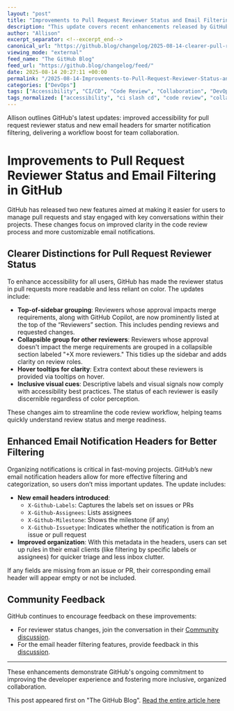 ```yaml
---
layout: "post"
title: "Improvements to Pull Request Reviewer Status and Email Filtering in GitHub"
description: "This update covers recent enhancements released by GitHub to improve the pull request (PR) review experience and streamline email notification management. It highlights new accessibility features for reviewer status indicators and additional email header fields that enable better filtering and organization of notifications."
author: "Allison"
excerpt_separator: <!--excerpt_end-->
canonical_url: "https://github.blog/changelog/2025-08-14-clearer-pull-request-reviewer-status-and-enhanced-email-filtering"
viewing_mode: "external"
feed_name: "The GitHub Blog"
feed_url: "https://github.blog/changelog/feed/"
date: 2025-08-14 20:27:11 +00:00
permalink: "/2025-08-14-Improvements-to-Pull-Request-Reviewer-Status-and-Email-Filtering-in-GitHub.html"
categories: ["DevOps"]
tags: ["Accessibility", "CI/CD", "Code Review", "Collaboration", "DevOps", "DevOps Tools", "Email Notifications", "GitHub", "Metadata Filtering", "News", "Pull Requests", "Review Process", "Reviewer Status", "Workflow Automation"]
tags_normalized: ["accessibility", "ci slash cd", "code review", "collaboration", "devops", "devops tools", "email notifications", "github", "metadata filtering", "news", "pull requests", "review process", "reviewer status", "workflow automation"]
---
```


Allison outlines GitHub's latest updates: improved accessibility for pull request reviewer status and new email headers for smarter notification filtering, delivering a workflow boost for team collaboration.<!--excerpt_end-->

# Improvements to Pull Request Reviewer Status and Email Filtering in GitHub

GitHub has released two new features aimed at making it easier for users to manage pull requests and stay engaged with key conversations within their projects. These changes focus on improved clarity in the code review process and more customizable email notifications.

## Clearer Distinctions for Pull Request Reviewer Status

To enhance accessibility for all users, GitHub has made the reviewer status in pull requests more readable and less reliant on color. The updates include:

- **Top-of-sidebar grouping**: Reviewers whose approval impacts merge requirements, along with GitHub Copilot, are now prominently listed at the top of the “Reviewers” section. This includes pending reviews and requested changes.
- **Collapsible group for other reviewers**: Reviewers whose approval doesn't impact the merge requirements are grouped in a collapsible section labeled "+X more reviewers." This tidies up the sidebar and adds clarity on review roles.
- **Hover tooltips for clarity**: Extra context about these reviewers is provided via tooltips on hover.
- **Inclusive visual cues**: Descriptive labels and visual signals now comply with accessibility best practices. The status of each reviewer is easily discernible regardless of color perception.

These changes aim to streamline the code review workflow, helping teams quickly understand review status and merge readiness.

## Enhanced Email Notification Headers for Better Filtering

Organizing notifications is critical in fast-moving projects. GitHub’s new email notification headers allow for more effective filtering and categorization, so users don’t miss important updates. The update includes:

- **New email headers introduced**:
  - `X-Github-Labels`: Captures the labels set on issues or PRs
  - `X-Github-Assignees`: Lists assignees
  - `X-Github-Milestone`: Shows the milestone (if any)
  - `X-Github-Issuetype`: Indicates whether the notification is from an issue or pull request
- **Improved organization**: With this metadata in the headers, users can set up rules in their email clients (like filtering by specific labels or assignees) for quicker triage and less inbox clutter.

If any fields are missing from an issue or PR, their corresponding email header will appear empty or not be included.

## Community Feedback

GitHub continues to encourage feedback on these improvements:

- For reviewer status changes, join the conversation in their [Community discussion](https://github.com/orgs/community/discussions/169699).
- For the email header filtering features, provide feedback in this [discussion](https://github.com/orgs/community/discussions/169627).

---

These enhancements demonstrate GitHub's ongoing commitment to improving the developer experience and fostering more inclusive, organized collaboration.

This post appeared first on "The GitHub Blog". [Read the entire article here](https://github.blog/changelog/2025-08-14-clearer-pull-request-reviewer-status-and-enhanced-email-filtering)
